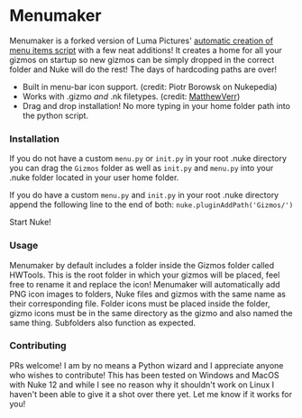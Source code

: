 # Menumaker
Menumaker is a forked version of Luma Pictures' [automatic creation of menu items script](http://www.nukepedia.com/python/ui/auto-creation-of-menu-items-for-gizmos-menupy) with a few neat additions!  It creates a home for all your gizmos on startup so new gizmos can be simply dropped in the correct folder and Nuke will do the rest!  The days of hardcoding paths are over!

- Built in menu-bar icon support. (credit: Piotr Borowsk on Nukepedia)
- Works with .gizmo _and_ .nk filetypes. (credit: [MatthewVerr](https://github.com/MatthewVerr))
- Drag and drop installation!  No more typing in your home folder path into the python script.

### Installation

If you do not have a custom `menu.py` or `init.py` in your root .nuke directory you can drag the `Gizmos` folder as well as `init.py` and `menu.py` into your .nuke folder located in your user home folder.

If you do have a custom `menu.py` and `init.py` in your root .nuke directory append the following line to the end of both: `nuke.pluginAddPath('Gizmos/')`

Start Nuke!

### Usage

Menumaker by default includes a folder inside the Gizmos folder called HWTools.  This is the root folder in which your gizmos will be placed, feel free to rename it and replace the icon!  Menumaker will automatically add PNG icon images to folders, Nuke files and gizmos with the same name as their corresponding file.  Folder icons must be placed inside the folder, gizmo icons must be in the same directory as the gizmo and also named the same thing.  Subfolders also function as expected.

### Contributing

PRs welcome!  I am by no means a Python wizard and I appreciate anyone who wishes to contribute!  This has been tested on Windows and MacOS with Nuke 12 and while I see no reason why it shouldn't work on Linux I haven't been able to give it a shot over there yet.  Let me know if it works for you!